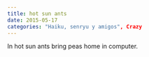 ```yaml
---
title: hot sun ants
date: 2015-05-17
categories: "Haiku, senryu y amigos", Crazy
---
```

<music src="SimAnt-Surface.flac" />
<poem class="haiku">
    <stanza>
        <ln>In hot sun</ln>
        <ln>ants bring peas home in</ln>
        <ln>computer.</ln>
    </stanza>
</poem>